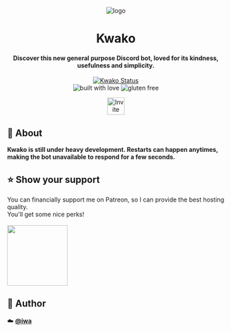 <div align="center">
<p align="center">
  <img src="https://cdn.iwa.sh/img/tiles/kwako.png" alt="logo"/>
  <h1>Kwako</h1>
  <h4>Discover this new general purpose Discord bot, loved for its kindness, usefulness and simplicity.</h4>

  <a href="https://status.iwa.sh/">
    <img alt="Kwako Status" src="https://img.shields.io/static/v1?label=kwako&message=status&color=brightgreen&style=for-the-badge"/>
  </a>

  <br/>

  <img alt="built with love" src="https://forthebadge.com/images/badges/built-with-love.svg"/>
  <img alt="gluten free" src="https://forthebadge.com/images/badges/gluten-free.svg"/>

  <a href="https://discord.com/oauth2/authorize/?permissions=305523776&amp;scope=bot&amp;client_id=630488699347533854"><img src="https://img.shields.io/badge/Invite-the%20bot-lightgrey?style=for-the-badge" alt="Invite the bot to your server" height="40em"/></a>

</p>
</div>

## 📄 About

**Kwako is still under heavy development. Restarts can happen anytimes, making the bot unavailable to respond for a few seconds.**


## ⭐️ Show your support

You can financially support me on Patreon, so I can provide the best hosting quality. <br/>
You'll get some nice perks! <br/>
<br/>
<a href="https://www.patreon.com/iwa">
  <img src="https://c5.patreon.com/external/logo/become_a_patron_button@2x.png" width="140">
</a>


## 👤 Author

☁️ **[@iwa](https://github.com/iwa)**
